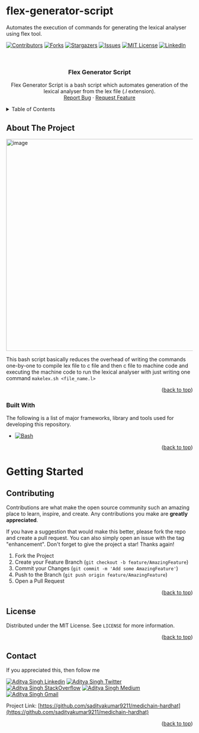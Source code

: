 # flex-generator-script
Automates the execution of commands for generating the lexical analyser using flex tool.

<!-- Improved compatibility of back to top link: See: https://github.com/othneildrew/Best-README-Template/pull/73 -->
<a name="readme-top"></a>
<!--
*** This README is created using template from https://github.com/othneildrew/Best-README-Template
-->



<!-- PROJECT SHIELDS -->
<!--
*** I'm using markdown "reference style" links for readability.
*** Reference links are enclosed in brackets [ ] instead of parentheses ( ).
*** See the bottom of this document for the declaration of the reference variables
*** for contributors-url, forks-url, etc. This is an optional, concise syntax you may use.
*** https://www.markdownguide.org/basic-syntax/#reference-style-links
-->
[![Contributors][contributors-shield]][contributors-url]
[![Forks][forks-shield]][forks-url]
[![Stargazers][stars-shield]][stars-url]
[![Issues][issues-shield]][issues-url]
[![MIT License][license-shield]][license-url]
[![LinkedIn][linkedin-shield]][linkedin-url]



<!-- PROJECT LOGO -->
<br />
<div align="center">
  <a href="https://github.com/sadityakumar9211/flex-generator-script">
  </a>

  <h3 align="center">Flex Generator Script</h3>

  <p align="center">
    Flex Generator Script is a bash script which automates generation of the lexical analyser from the lex file (<i>.l</i> extension).
    <br />
    <a href="https://github.com/sadityakumar9211/flex-generator-script/issues">Report Bug</a>
    ·
    <a href="https://github.com/sadityakumar9211/flex-generator-script/issues">Request Feature</a>
  </p>
</div>


<!-- TABLE OF CONTENTS -->
<details>
  <summary>Table of Contents</summary>
  <ol>
    <li>
      <a href="#about-the-project">About The Project</a>
      <ul>
        <li><a href="#built-with">Built With</a></li>
      </ul>
    </li>
    <li>
      <a href="#getting-started">Getting Started</a>
      <ul>
        <li><a href="#requirements">Requirements</a></li>
        <li><a href="#quickstart">Quickstart</a></li>
      </ul>
    </li>
    <li><a href="#contributing">Contributing</a></li>
    <li><a href="#license">License</a></li>
    <li><a href="#contact">Contact</a></li>
    <li><a href="#acknowledgments">Acknowledgments</a></li>
  </ol>
</details>



<!-- ABOUT THE PROJECT -->
## About The Project

<img width="571" alt="image" src="https://user-images.githubusercontent.com/78147198/185769483-892175a1-6ee2-48e6-9a6b-66aad9467068.png">

This bash script basically reduces the overhead of writing the commands one-by-one to compile lex file to c file and then c file to machine code and executing the machine code to run the lexical analyser with just writing one command `makelex.sh <file_name.l>`

<p align="right">(<a href="#readme-top">back to top</a>)</p>


### Built With

The following is a list of major frameworks, library and tools used for developing this repository.

- [![Bash][Bash]][Bash-url]




<p align="right">(<a href="#readme-top">back to top</a>)</p>



<!-- GETTING STARTED -->
# Getting Started

<!-- ## Requirements

- [git](https://git-scm.com/book/en/v2/Getting-Started-Installing-Git)
  - You'll know you did it right if you can run `git --version` and you see a response like `git version x.x.x`

## Usage

- Clone this repository
```bash
git clone https://github.com/sadityakumar9211/flex-generator-script
cd flex-generator-script
yarn
```

- Now terminal in the current directory.
- Now copy the `makelex.sh` file to either  `~/bin` or `/usr/local/bin` directory using command: 

```bash
sudo cp makelex.sh ~/bin
```
OR

```bash
sudo cp makelex.sh /usr/local/bin
```

- If you have made copy to `~/bin` directory, then only you(the user who added this file to the machine can use this script globally) and you have to add this location to the PATH variable in .zshrc file.
- If you have copied to `/usr/local/bin` directory then anyone this machine can use this script globally and you won't have to add this to the PATH variable.

- Once you have done the above steps you should be able to compile any lex file (.l extension) using command:
```bash
makelex.sh <fileName>.l
```


### Optional Gitpod

If you can't or don't want to run and install locally, you can work with this repo in Gitpod. If you do this, you can skip the `clone this repo` part.

[![Open in Gitpod](https://gitpod.io/button/open-in-gitpod.svg)](https://gitpod.io/#github.com/sadityakumar9211/flex-generator-script)


<p align="right">(<a href="#readme-top">back to top</a>)</p>



<!-- USAGE EXAMPLES -->

<!-- ## Locally Deploying

2. Deploy to your contract to Rinkeby
After installing dependencies, deploy your contracts to rinkeby:

```bash
yarn hardhat deploy --network rinkeby
``` -->


<!-- 3. Connecting with Subgraph

You can use the same subgraph temporary URI (as present in the `pages/_app.js`) to query the data or you can clone [this repository](https://github.com/sadityakumar9211/medichain-thegraph) and deploy your own subgraph using the instructions in above repo and generate your own temporary query URI.


4. Start your UI
Make sure that:

In your networkMapping.json you have an entry for `PatientMedicalRecordSystem` on the rinkeby network.
```bash
yarn dev
```
<p align="right">(<a href="#readme-top">back to top</a>)</p> -->


<!-- CONTRIBUTING -->
## Contributing

Contributions are what make the open source community such an amazing place to learn, inspire, and create. Any contributions you make are **greatly appreciated**.

If you have a suggestion that would make this better, please fork the repo and create a pull request. You can also simply open an issue with the tag "enhancement".
Don't forget to give the project a star! Thanks again!

1. Fork the Project
2. Create your Feature Branch (`git checkout -b feature/AmazingFeature`)
3. Commit your Changes (`git commit -m 'Add some AmazingFeature'`)
4. Push to the Branch (`git push origin feature/AmazingFeature`)
5. Open a Pull Request

<p align="right">(<a href="#readme-top">back to top</a>)</p>



<!-- LICENSE -->
## License

Distributed under the MIT License. See `LICENSE` for more information.

<p align="right">(<a href="#readme-top">back to top</a>)</p>



<!-- CONTACT -->
## Contact

If you appreciated this, then follow me

<!-- ETH Address: 0xED5A704De64Ff9699dB62d09248C8d179bb77D8A -->

[![Aditya Singh Linkedin](https://img.shields.io/badge/LinkedIn-0077B5?style=for-the-badge&logo=linkedin&logoColor=white)](https://www.linkedin.com/in/saditya9211/)
[![Aditya Singh Twitter](https://img.shields.io/badge/Twitter-1DA1F2?style=for-the-badge&logo=twitter&logoColor=white)](https://twitter.com/sadityakumar921)
[![Aditya Singh StackOverflow](https://img.shields.io/badge/StackOverflow-gray?style=for-the-badge&logo=stackoverflow&logoColor=orange)](https://stackoverflow.com/users/14769639/saditya)
[![Aditya Singh Medium](https://img.shields.io/badge/Medium-000000?style=for-the-badge&logo=medium&logoColor=white)](https://medium.com/@sadityakumar9211)
[![Aditya Singh Gmail](https://img.shields.io/badge/Gmail-gray?style=for-the-badge&logo=gmail)](mailto:sadityakumar9211@gmail.com)

Project Link: [https://github.com/sadityakumar9211/medichain-hardhat](https://github.com/sadityakumar9211/medichain-hardhat)

<p align="right">(<a href="#readme-top">back to top</a>)</p>



<!-- ACKNOWLEDGMENTS
## Acknowledgments

* [Choose an Open Source License](https://choosealicense.com)
* [@apollo/client for querying subgraph](https://www.npmjs.com/package/@apollo/client)
* [daisyui plugin for tailwindcss](https://daisyui.com/)
* [ipfs-core](https://www.npmjs.com/package/ipfs-core)
* [node-rsa for encryption](https://www.npmjs.com/package/node-rsa)
* [qrcode for generating qrcode](https://www.npmjs.com/package/qrcode)
* [swr](https://www.npmjs.com/package/swr) -->

<!-- <p align="right">(<a href="#readme-top">back to top</a>)</p> -->



<!-- MARKDOWN LINKS & IMAGES -->
<!-- https://www.markdownguide.org/basic-syntax/#reference-style-links -->
[contributors-shield]: https://img.shields.io/github/contributors/sadityakumar9211/flex-generator-script.svg?style=for-the-badge
[contributors-url]: https://github.com/sadityakumar9211/flex-generator-script/graphs/contributors
[forks-shield]: https://img.shields.io/github/forks/sadityakumar9211/flex-generator-script.svg?style=for-the-badge
[forks-url]: https://github.com/sadityakumar9211/flex-generator-script/network/members
[stars-shield]: https://img.shields.io/github/stars/sadityakumar9211/flex-generator-script.svg?style=for-the-badge
[stars-url]: https://github.com/sadityakumar9211/flex-generator-script/stargazers
[issues-shield]: https://img.shields.io/github/issues/sadityakumar9211/flex-generator-script.svg?style=for-the-badge
[issues-url]: https://github.com/sadityakumar9211/flex-generator-script/issues
[license-shield]: https://img.shields.io/github/license/sadityakumar9211/flex-generator-script.svg?style=for-the-badge
[license-url]: https://github.com/sadityakumar9211/flex-generator-script/blob/master/LICENSE
[linkedin-shield]: https://img.shields.io/badge/LinkedIn-0077B5?style=for-the-badge&logo=linkedin&logoColor=white
[linkedin-url]: https://linkedin.com/in/saditya9211
[product-screenshot]: https://user-images.githubusercontent.com/78147198/184471278-42e393d0-db94-4577-bdc9-328510b777c0.png

<!-- This is the beginning of the URLs of Badges -->

[Bash]: https://img.shields.io/badge/Bash-000000?style=for-the-badge&logo=bash&logoColor=white
[Bash-url]: https://www.google.com/url?sa=t&rct=j&q=&esrc=s&source=web&cd=&ved=2ahUKEwiVpe7pzNb5AhWFDrcAHSVxDRcQFnoECAMQAQ&url=https%3A%2F%2Fwww.gnu.org%2Fsoftware%2Fbash%2F&usg=AOvVaw2Dm0MC4UsqBEChn48m7sCH

